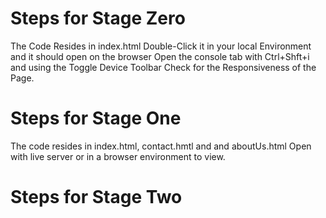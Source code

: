 # Steps for Stage Zero
The Code Resides in index.html
Double-Click it in your local Environment and it should open on the browser
Open the console tab with Ctrl+Shft+i and using the Toggle Device Toolbar
Check for the Responsiveness of the Page.

# Steps for Stage One
The code resides in index.html, contact.hmtl and and aboutUs.html
Open with live server or in a browser environment to view. 


# Steps for Stage Two
